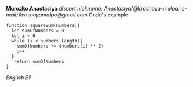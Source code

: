 **Morozko Anastasiya**
_discort nickname: Anastasiya(@krasnaya-malpa)_
_e-mail: krasnayamalpa@gmail.com_
Code's example
```
function squareSum(numbers){
  let sumOfNumbers = 0
  let i = 0
  while (i < numbers.length){
    sumOfNumbers += (numbers[i] ** 2)
    i++
  }
   return sumOfNumbers
}
```
_English B1_